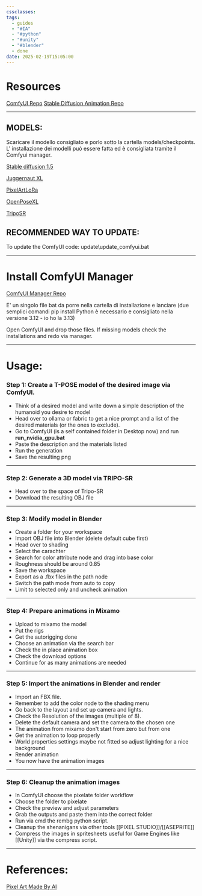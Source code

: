 ```yaml
---
cssclasses: 
tags:
  - guides
  - "#IA"
  - "#python"
  - "#unity"
  - "#blender"
  - done
date: 2025-02-19T15:05:00
---
```

# Resources

[ComfyUI Repo](https://github.com/comfyanonymous/ComfyUI.git)
[Stable Diffusion Animation Repo](https://github.com/tobias17/sd-pixel-anims.git)

---
## MODELS:

Scaricare il modello consigliato e porlo sotto la cartella models/checkpoints.
L' installazione dei modelli può essere fatta ed è consigliata tramite il Comfyui manager.

[Stable diffusion 1.5](https://huggingface.co/Comfy-Org/stable-diffusion-v1-5-archive/blob/main/v1-5-pruned-emaonly-fp16.safetensors)

[Juggernaut XL](https://civitai.com/models/133005/juggernaut-xl) 

[PixelArtLoRa](https://civitai.com/models/120096/pix...)

[OpenPoseXL](https://huggingface.co/thibaud/controlnet-openpose-sdxl-1.0/blob/main/OpenPoseXL2.safetensors)

[TripoSR](https://huggingface.co/spaces/stabilityai/stable-fast-3d) 

## RECOMMENDED WAY TO UPDATE:
To update the ComfyUI code: update\update_comfyui.bat

---
# Install ComfyUI Manager

[ComfyUI Manager Repo](https://github.com/ltdrdata/ComfyUI-Manager.git)

E' un singolo file bat da porre nella cartella di installazione e lanciare (due semplici comandi pip install Python è necessario e consigliato nella versione 3.12 - io ho la 3.13)

Open ComfyUI and drop those files.
If missing models check the installations and redo via manager.

---

# Usage:

### Step 1: Create a T-POSE model of the desired image via ComfyUI.

- Think of a desired model and write down a simple description of the humanoid you desire to model
- Head over to ollama or fabric to get a nice prompt and a list of the desired materials (or the ones to exclude).
- Go to ComfyUI (is a self contained folder in Desktop now) and run **run_nvidia_gpu.bat**
- Paste the description and the materials listed
- Run the generation
- Save the resulting png

---

### Step 2:  Generate a 3D model via TRIPO-SR

- Head over to the space of Tripo-SR
- Download the resulting OBJ file

---

### Step 3: Modify model in Blender

* Create a folder for your workspace
* Import OBJ file into Blender (delete default cube first)
* Head over to shading
* Select the carachter
* Search for color attribute node and drag into base color
* Roughness should be around 0.85
* Save the workspace
* Export as a .fbx files in the path node
* Switch the path mode from auto to copy
* Limit to selected only and uncheck animation

---

### Step 4: Prepare animations in Mixamo

* Upload to mixamo the model
* Put the rigs
* Get the autorigging done
* Choose an animation via the search bar
* Check the in place animation box
* Check the download options
* Continue for as many animations are needed

---

### Step 5: Import the animations in Blender and render

* Import an FBX file.
* Remember to add the color node to the shading menu
* Go back to the layout and set up camera and lights.
* Check the Resolution of the images (multiple of 8).
* Delete the default camera and set the camera to the chosen one
* The animation from mixamo don't start from zero but from one
* Get the animation to loop properly
* World properties settings maybe not fitted so adjust lighting for a nice background
* Render animation
* You now have the animation images

---

### Step 6: Cleanup the animation images

- In ComfyUI choose the pixelate folder workflow
- Choose the folder to pixelate
- Check the preview and adjust parameters
- Grab the outputs and paste them into the correct folder
- Run via cmd the rembg python script.
- Cleanup the shenanigans via other tools [[PIXEL STUDIO]]/[[ASEPRITE]]
- Compress the images in spritesheets useful for Game Engines like [[Unity]] via the compress script.

---

# References:

[Pixel Art Made By AI](https://youtu.be/MUr1iRdMywo?si=x3FMdZsYKPUjz6cw)
